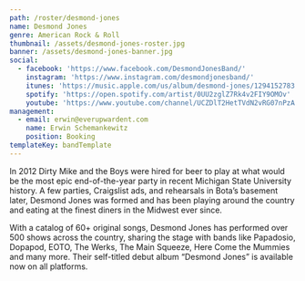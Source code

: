 ```yaml
---
path: /roster/desmond-jones
name: Desmond Jones
genre: American Rock & Roll
thumbnail: /assets/desmond-jones-roster.jpg
banner: /assets/desmond-jones-banner.jpg
social:
  - facebook: 'https://www.facebook.com/DesmondJonesBand/'
    instagram: 'https://www.instagram.com/desmondjonesband/'
    itunes: 'https://music.apple.com/us/album/desmond-jones/1294152783'
    spotify: 'https://open.spotify.com/artist/0UU2zglZ7Rk4v2FIY9OMOv'
    youtube: 'https://www.youtube.com/channel/UCZDlT2HetTVdN2vRG07nPzA'
management:
  - email: erwin@everupwardent.com
    name: Erwin Schemankewitz
    position: Booking
templateKey: bandTemplate
---
```


In 2012 Dirty Mike and the Boys were hired for beer to play at what would be the most epic end-of-the-year party in recent Michigan State University history. A few parties, Craigslist ads, and rehearsals in Bota’s basement later, Desmond Jones was formed and has been playing around the country and eating at the finest diners in the Midwest ever since.

With a catalog of 60+ original songs, Desmond Jones has performed over 500 shows across the country, sharing the stage with bands like Papadosio, Dopapod, EOTO, The Werks, The Main Squeeze, Here Come the Mummies and many more. Their self-titled debut album “Desmond Jones” is available now on all platforms.
